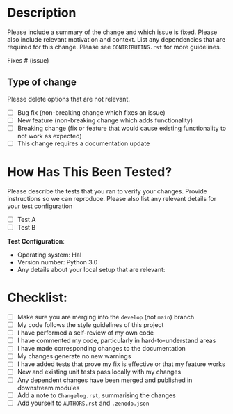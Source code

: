 # Description

Please include a summary of the change and which issue is fixed. Please also
include relevant motivation and context. List any dependencies that are required
for this change.  Please see ``CONTRIBUTING.rst`` for more guidelines.

Fixes # (issue)

## Type of change

Please delete options that are not relevant.

- [ ] Bug fix (non-breaking change which fixes an issue)
- [ ] New feature (non-breaking change which adds functionality)
- [ ] Breaking change (fix or feature that would cause existing functionality
      to not work as expected)
- [ ] This change requires a documentation update

# How Has This Been Tested?

Please describe the tests that you ran to verify your changes. Provide
instructions so we can reproduce. Please also list any relevant details for
your test configuration

- [ ] Test A
- [ ] Test B

**Test Configuration**:
* Operating system: Hal
* Version number: Python 3.0
* Any details about your local setup that are relevant: 

# Checklist:

- [ ] Make sure you are merging into the ``develop`` (not ``main``) branch
- [ ] My code follows the style guidelines of this project
- [ ] I have performed a self-review of my own code
- [ ] I have commented my code, particularly in hard-to-understand areas
- [ ] I have made corresponding changes to the documentation
- [ ] My changes generate no new warnings
- [ ] I have added tests that prove my fix is effective or that my feature works
- [ ] New and existing unit tests pass locally with my changes
- [ ] Any dependent changes have been merged and published in downstream modules
- [ ] Add a note to ``Changelog.rst``, summarising the changes
- [ ] Add yourself to ``AUTHORS.rst`` and ``.zenodo.json``
